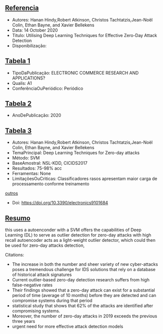 [Referencia](#referencia)
---
  - Autores: Hanan Hindy,Robert Atkinson, Christos Tachtatzis,Jean-Noël Colin, Ethan Bayne, and Xavier Bellekens
  - Data: 14 October 2020
  - Titulo: Utilising Deep Learning Techniques for Effective Zero-Day Attack Detection
  - Disponibilização:

[Tabela 1](#tabela-1)
---
  - TipoDaPublicação: ELECTRONIC COMMERCE RESEARCH AND APPLICATIONS?
  - Qualis: A1
  - ConferênciaOuPeriódico: Periódico

[Tabela 2](#tabela-2)
---
  - AnoDePublicação: 2020

[Tabela 3](#tabela-3)
---
  - Autores: Hanan Hindy,Robert Atkinson, Christos Tachtatzis,Jean-Noël Colin, Ethan Bayne, and Xavier Bellekens
  - TemaPrincipal: Deep Learning Techniques for Zero-day attacks
  - Método: SVM
  - BaseAmostral: NSL-KDD, CICIDS2017
  - Resultados: 75-98% acc
  - Ferramentas: None
  - LimitaçõesOuCriticas: Classificadores rasos apresentam maior carga de processamento conforme treinamento
  
[outros](#outros)
 - Doi: https://doi.org/10.3390/electronics9101684

[Resumo](#resumo)
---
this uses a autoenconder with a SVM
offers the capabilities of Deep Learning (DL) to serve as outlier detection for zero-day attacks with high recall
autoencoder acts as a light-weight outlier detector, which could then be used for zero-day attacks detection,




Citations:
 - The increase in both the number and sheer variety of new cyber-attacks poses a tremendous challenge for IDS solutions that rely on a database of historical attack signatures
 - Current outlier-based zero-day detection research suffers from high false-negative rates
 - Their findings showed that a zero-day attack can exist for a substantial period of time (average of 10 months) before they are detected and can compromise systems during that period
 - statistical study that shows that 62% of the attacks are identified after compromising systems.
 - Moreover, the number of zero-day attacks in 2019 exceeds the previous three years
 - urgent need for more effective attack detection models